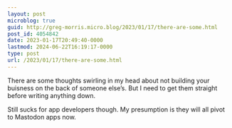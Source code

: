 ```yaml
---
layout: post
microblog: true
guid: http://greg-morris.micro.blog/2023/01/17/there-are-some.html
post_id: 4054842
date: 2023-01-17T20:49:40-0000
lastmod: 2024-06-22T16:19:17-0000
type: post
url: /2023/01/17/there-are-some.html
---
```

There are some thoughts swirling in my head about not building your buisness on the back of someone else’s. But I need to get them straight before writing anything down. 

Still sucks for app developers though. My presumption is they will all pivot to Mastodon apps now. 
